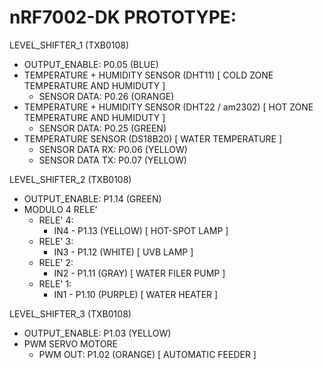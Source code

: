 
# nRF7002-DK PROTOTYPE:

LEVEL_SHIFTER_1 (TXB0108)
  - OUTPUT_ENABLE: P0.05 (BLUE)
  - TEMPERATURE + HUMIDITY SENSOR (DHT11) [ COLD ZONE TEMPERATURE AND HUMIDUTY ]
    - SENSOR DATA: P0.26 (ORANGE)
  - TEMPERATURE + HUMIDITY SENSOR (DHT22 / am2302) [ HOT ZONE TEMPERATURE AND HUMIDUTY ]
    - SENSOR DATA: P0.25 (GREEN)
  - TEMPERATURE SENSOR (DS18B20) [ WATER TEMPERATURE ]
    - SENSOR DATA RX: P0.06 (YELLOW)
    - SENSOR DATA TX: P0.07 (YELLOW)

LEVEL_SHIFTER_2 (TXB0108)
  - OUTPUT_ENABLE: P1.14 (GREEN)
  - MODULO 4 RELE'
    - RELE' 4: 
      - IN4 - P1.13 (YELLOW) [ HOT-SPOT LAMP ]
    - RELE' 3: 
      - IN3 - P1.12 (WHITE) [ UVB LAMP ]
    - RELE' 2: 
      - IN2 - P1.11 (GRAY) [ WATER FILER PUMP ]
    - RELE' 1: 
      - IN1 - P1.10 (PURPLE) [ WATER HEATER ]

LEVEL_SHIFTER_3 (TXB0108)
  - OUTPUT_ENABLE: P1.03 (YELLOW)
  - PWM SERVO MOTORE
    - PWM OUT: P1.02 (ORANGE) [ AUTOMATIC FEEDER ]


